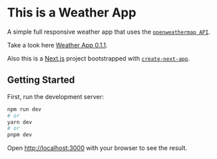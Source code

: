 # This is a Weather App

A simple full responsive weather app that uses the [`openweathermap API`](https://openweathermap.org/api).

Take a look here [Weather App 0.1.1](https://weather-app-by-luvly.netlify.app).

Also this is a [Next.js](https://nextjs.org/) project bootstrapped with [`create-next-app`](https://github.com/vercel/next.js/tree/canary/packages/create-next-app).

## Getting Started

First, run the development server:

```bash
npm run dev
# or
yarn dev
# or
pnpm dev
```

Open [http://localhost:3000](http://localhost:3000) with your browser to see the result.
